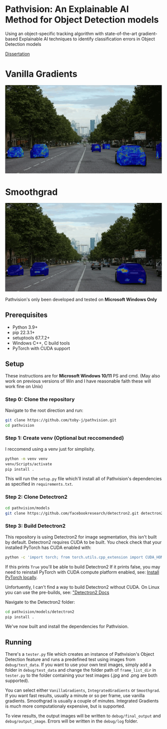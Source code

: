 # Pathvision: An Explainable AI Method for Object Detection models

Using an object-specific tracking algorithm with state-of-the-art gradient-based Explainable AI techniques to identify classification errors in Object Detection models

[Dissertation](https://api.onedrive.com/v1.0/shares/u!aHR0cHM6Ly8xZHJ2Lm1zL2IvcyFBdmFPc1ZQdWN5eWlrN0ZHaDhES1NXazdtUHB1RHc_ZT1qTW1MWUc/root/content)

# Vanilla Gradients
![Pathvision gif demo vanilla](docs/assets/paris_cars_vanilla.gif)

# Smoothgrad
![Pathvision gif demo smoothgrad](docs/assets/paris_cars_smoothgrad.gif)

Pathvision's only been developed and tested on **Microsoft Windows Only**

## Prerequisites
- Python 3.9+
- pip 22.3.1+
- setuptools 67.7.2+
- Windows C++, C build tools
- PyTorch with CUDA support

## Setup
These instructions are for **Microsoft Windows 10/11** PS and cmd. (May also work on previous versions of Win and I have reasonable faith these will work fine on Unix)

### **Step 0: Clone the repository**
Navigate to the root direction and run:
```bash
git clone https://github.com/toby-j/pathvision.git
cd pathvision
```

### **Step 1: Create venv (Optional but reccomended)**
I reccomend using a venv just for simplisity.
```bash
python -m venv venv
venv/Scripts/activate
pip install .
```
This will run the `setup.py` file which'll install all of Pathvision's dependencies as specified in `requirements.txt`.

### **Step 2: Clone Detectron2**
```bash
cd pathvision/models
git clone https://github.com/facebookresearch/detectron2.git detectron2

```

### **Step 3: Build Detectron2**
This repository is using Detectron2 for image segmentation, this isn't built by default.
Detectron2 requires CUDA to be built. You check check that your installed PyTorch has CUDA enabled with:
```bash
python -c 'import torch; from torch.utils.cpp_extension import CUDA_HOME; print(torch.cuda.is_available(), CUDA_HOME)'
```
If this prints `True` you'll be able to build Detectron2
If it prints false, you may need to reinstall PyTorch with CUDA compute platform enabled, see: [Install PyTorch locally](https://pytorch.org/get-started/locally/).

Unfortuently, I can't find a way to build Detectron2 without CUDA. On Linux you can use the pre-builds, see: ["Detectron2 Docs](https://detectron2.readthedocs.io/en/latest/tutorials/install.html)

Navigate to the Detectron2 folder:
```bash
cd pathvision/models/detectron2
pip install .
```
We've now built and install the dependencies for Pathvision.

## Running
There's a `tester.py` file which creates an instance of Pathvision's Object Detection feature and runs a predefined test using images from `debug/test_data`.
If you want to use your own test images, simply add a folder in `debug/test_data` and change the folder path of `frame_list_dir` in `tester.py` to the folder containing your test images (.jpg and .png are both supported).

You can select either `VanillaGradients`, `IntegratedGradients` or `Smoothgrad`. If you want fast results, usually a minute or so per frame, use vanilla gradients. Smoothgrad is usually a couple of minutes. Integrated Gradients is *much* more computationaly expensive, but is supported.

To view results, the output images will be written to `debug/final_output` and `debug/output_image`. Errors will be written in the `debug/log` folder.
